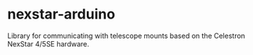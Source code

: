 # nexstar-arduino
Library for communicating with telescope mounts based on the Celestron NexStar 4/5SE hardware.
